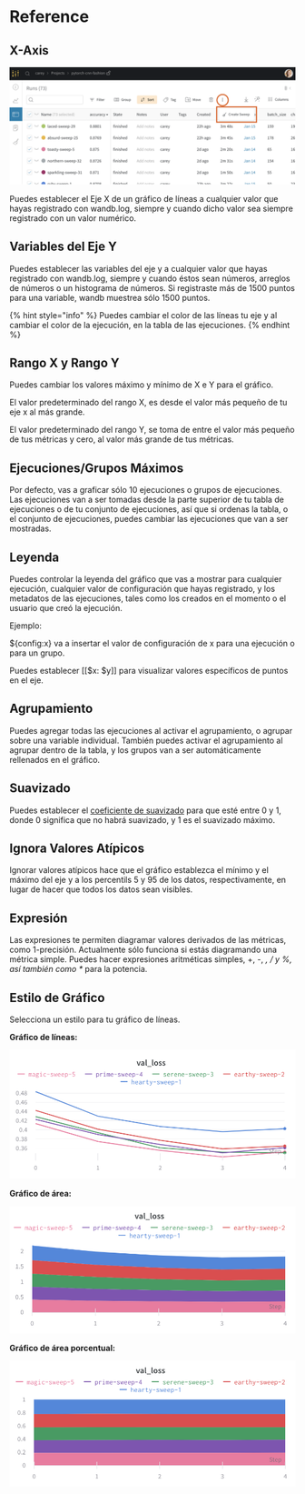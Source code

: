 # Reference

## X-Axis

![Selecting X-Axis](../../../../.gitbook/assets/image%20%2815%29.png)

Puedes establecer el Eje X de un gráfico de líneas a cualquier valor que hayas registrado con wandb.log, siempre y cuando dicho valor sea siempre registrado con un valor numérico.

## Variables del Eje Y

Puedes establecer las variables del eje y a cualquier valor que hayas registrado con wandb.log, siempre y cuando éstos sean números, arreglos de números o un histograma de números. Si registraste más de 1500 puntos para una variable, wandb muestrea sólo 1500 puntos.

{% hint style="info" %}
Puedes cambiar el color de las líneas tu eje y al cambiar el color de la ejecución, en la tabla de las ejecuciones.
{% endhint %}

## Rango X y Rango Y

Puedes cambiar los valores máximo y mínimo de X e Y para el gráfico.

El valor predeterminado del rango X, es desde el valor más pequeño de tu eje x al más grande.

El valor predeterminado del rango Y, se toma de entre el valor más pequeño de tus métricas y cero, al valor más grande de tus métricas.

## Ejecuciones/Grupos Máximos

Por defecto, vas a graficar sólo 10 ejecuciones o grupos de ejecuciones. Las ejecuciones van a ser tomadas desde la parte superior de tu tabla de ejecuciones o de tu conjunto de ejecuciones, así que si ordenas la tabla, o el conjunto de ejecuciones, puedes cambiar las ejecuciones que van a ser mostradas.

## Leyenda

  
Puedes controlar la leyenda del gráfico que vas a mostrar para cualquier ejecución, cualquier valor de configuración que hayas registrado, y los metadatos de las ejecuciones, tales como los creados en el momento o el usuario que creó la ejecución.

Ejemplo:

${config:x} va a insertar el valor de configuración de x para una ejecución o para un grupo.

Puedes establecer \[\[$x: $y\]\] para visualizar valores específicos de puntos en el eje.

## Agrupamiento

Puedes agregar todas las ejecuciones al activar el agrupamiento, o agrupar sobre una variable individual. También puedes activar el agrupamiento al agrupar dentro de la tabla, y los grupos van a ser automáticamente rellenados en el gráfico.

## Suavizado

Puedes establecer el [coeficiente de suavizado](https://docs.wandb.ai/library/technical-faq#what-formula-do-you-use-for-your-smoothing-algorithm) para que esté entre 0 y 1, donde 0 significa que no habrá suavizado, y 1 es el suavizado máximo.

## Ignora Valores Atípicos

Ignorar valores atípicos hace que el gráfico establezca el mínimo y el máximo del eje y a los percentils 5 y 95 de los datos, respectivamente, en lugar de hacer que todos los datos sean visibles.

## Expresión

Las expresiones te permiten diagramar valores derivados de las métricas, como 1-precisión. Actualmente sólo funciona si estás diagramando una métrica simple. Puedes hacer expresiones aritméticas simples, +, -, _, / y %, así también como \*_ para la potencia.

## Estilo de Gráfico

Selecciona un estilo para tu gráfico de líneas.

 **Gráfico de líneas:**

![](../../../../.gitbook/assets/image%20%285%29%20%282%29%20%283%29%20%283%29%20%283%29%20%282%29%20%281%29.png)

**Gráfico de área:**

![](../../../../.gitbook/assets/image%20%2835%29%20%281%29%20%282%29%20%283%29%20%283%29%20%283%29%20%283%29%20%281%29%20%282%29.png)

**Gráfico de área porcentual:**

![](../../../../.gitbook/assets/image%20%2869%29%20%284%29%20%286%29%20%284%29.png)


